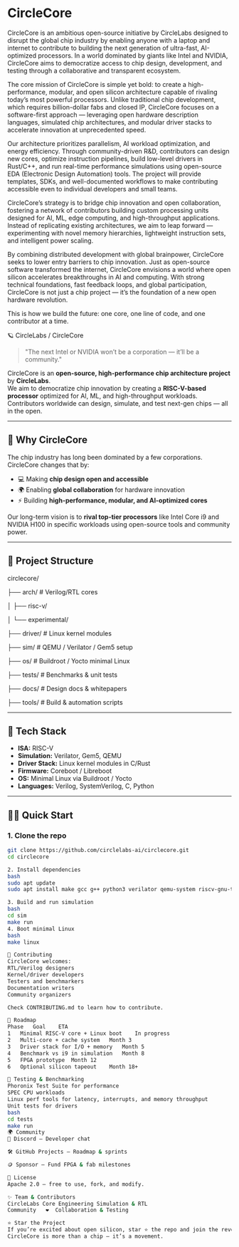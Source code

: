 # CircleCore
CircleCore is an ambitious open-source initiative by CircleLabs designed to disrupt the global chip industry by enabling anyone with a laptop and internet to contribute to building the next generation of ultra-fast, AI-optimized processors. In a world dominated by giants like Intel and NVIDIA, CircleCore aims to democratize access to chip design, development, and testing through a collaborative and transparent ecosystem.

The core mission of CircleCore is simple yet bold: to create a high-performance, modular, and open silicon architecture capable of rivaling today’s most powerful processors. Unlike traditional chip development, which requires billion-dollar fabs and closed IP, CircleCore focuses on a software-first approach — leveraging open hardware description languages, simulated chip architectures, and modular driver stacks to accelerate innovation at unprecedented speed.

Our architecture prioritizes parallelism, AI workload optimization, and energy efficiency. Through community-driven R&D, contributors can design new cores, optimize instruction pipelines, build low-level drivers in Rust/C++, and run real-time performance simulations using open-source EDA (Electronic Design Automation) tools. The project will provide templates, SDKs, and well-documented workflows to make contributing accessible even to individual developers and small teams.

CircleCore’s strategy is to bridge chip innovation and open collaboration, fostering a network of contributors building custom processing units designed for AI, ML, edge computing, and high-throughput applications. Instead of replicating existing architectures, we aim to leap forward — experimenting with novel memory hierarchies, lightweight instruction sets, and intelligent power scaling.

By combining distributed development with global brainpower, CircleCore seeks to lower entry barriers to chip innovation. Just as open-source software transformed the internet, CircleCore envisions a world where open silicon accelerates breakthroughs in AI and computing. With strong technical foundations, fast feedback loops, and global participation, CircleCore is not just a chip project — it’s the foundation of a new open hardware revolution.

This is how we build the future: one core, one line of code, and one contributor at a time.


🪐 CircleLabs / CircleCore

> "The next Intel or NVIDIA won’t be a corporation — it’ll be a community."

CircleCore is an **open-source, high-performance chip architecture project** by **CircleLabs**.  
We aim to democratize chip innovation by creating a **RISC-V-based processor** optimized for AI, ML, and high-throughput workloads. Contributors worldwide can design, simulate, and test next-gen chips — all in the open.

---

## 🚀 Why CircleCore

The chip industry has long been dominated by a few corporations. CircleCore changes that by:

- 💻 Making **chip design open and accessible**  
- 🌍 Enabling **global collaboration** for hardware innovation  
- ⚡ Building **high-performance, modular, and AI-optimized cores**  

Our long-term vision is to **rival top-tier processors** like Intel Core i9 and NVIDIA H100 in specific workloads using open-source tools and community power.

---

## 🧭 Project Structure

circlecore/

├── arch/               # Verilog/RTL cores

│   ├── risc-v/

│   └── experimental/

├── driver/             # Linux kernel modules

├── sim/                # QEMU / Verilator / Gem5 setup

├── os/                 # Buildroot / Yocto minimal Linux

├── tests/              # Benchmarks & unit tests

├── docs/               # Design docs & whitepapers

├── tools/              # Build & automation scripts

---

## 🧰 Tech Stack

- **ISA:** RISC-V  
- **Simulation:** Verilator, Gem5, QEMU  
- **Driver Stack:** Linux kernel modules in C/Rust  
- **Firmware:** Coreboot / Libreboot  
- **OS:** Minimal Linux via Buildroot / Yocto  
- **Languages:** Verilog, SystemVerilog, C, Python  

---

## 🧑‍💻 Quick Start

### 1. Clone the repo
```bash
git clone https://github.com/circlelabs-ai/circlecore.git
cd circlecore

2. Install dependencies
bash
sudo apt update
sudo apt install make gcc g++ python3 verilator qemu-system riscv-gnu-toolchain

3. Build and run simulation
bash
cd sim
make run
4. Boot minimal Linux
bash
make linux

🤝 Contributing
CircleCore welcomes:
RTL/Verilog designers
Kernel/driver developers
Testers and benchmarkers
Documentation writers
Community organizers

Check CONTRIBUTING.md to learn how to contribute.

🧪 Roadmap
Phase	Goal	ETA
1	Minimal RISC-V core + Linux boot	In progress
2	Multi-core + cache system	Month 3
3	Driver stack for I/O + memory	Month 5
4	Benchmark vs i9 in simulation	Month 8
5	FPGA prototype	Month 12
6	Optional silicon tapeout	Month 18+

🧪 Testing & Benchmarking
Phoronix Test Suite for performance
SPEC CPU workloads
Linux perf tools for latency, interrupts, and memory throughput
Unit tests for drivers
bash
cd tests
make run
🌍 Community
💬 Discord — Developer chat

🛠️ GitHub Projects — Roadmap & sprints

🪙 Sponsor — Fund FPGA & fab milestones

📜 License
Apache 2.0 — free to use, fork, and modify.

✨ Team & Contributors
CircleLabs Core	Engineering	Simulation & RTL
Community	❤️	Collaboration & Testing

⭐ Star the Project
If you’re excited about open silicon, star ⭐ the repo and join the revolution.
CircleCore is more than a chip — it’s a movement.
